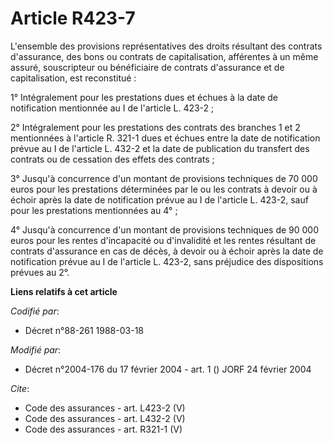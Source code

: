 # Article R423-7

L'ensemble des provisions représentatives des droits résultant des contrats d'assurance, des bons ou contrats de
capitalisation, afférentes à un même assuré, souscripteur ou bénéficiaire de contrats d'assurance et de capitalisation, est
reconstitué : 

1° Intégralement pour les prestations dues et échues à la date de notification mentionnée au I de l'article L. 423-2 ; 

2° Intégralement pour les prestations des contrats des branches 1 et 2 mentionnées à l'article R. 321-1 dues et échues entre
la date de notification prévue au I de l'article L. 432-2 et la date de publication du transfert des contrats ou de cessation
des effets des contrats ; 

3° Jusqu'à concurrence d'un montant de provisions techniques de 70 000 euros pour les prestations déterminées par le ou les
contrats à devoir ou à échoir après la date de notification prévue au I de l'article L. 423-2, sauf pour les prestations
mentionnées au 4° ; 

4° Jusqu'à concurrence d'un montant de provisions techniques de 90 000 euros pour les rentes d'incapacité ou d'invalidité et
les rentes résultant de contrats d'assurance en cas de décès, à devoir ou à échoir après la date de notification prévue au I
de l'article L. 423-2, sans préjudice des dispositions prévues au 2°.

**Liens relatifs à cet article**

_Codifié par_:

  - Décret n°88-261 1988-03-18

_Modifié par_:

  - Décret n°2004-176 du 17 février 2004 - art. 1 () JORF 24 février 2004

_Cite_:

  - Code des assurances - art. L423-2 (V)
  - Code des assurances - art. L432-2 (V)
  - Code des assurances - art. R321-1 (V)
